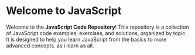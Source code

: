 # Welcome to JavaScript

Welcome to the **JavaScript Code Repository**! This repository is a collection of JavaScript code examples, exercises, and solutions, organized by topic. It is designed to help you learn JavaScript from the basics to more advanced concepts.
as i learn as all.
